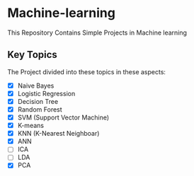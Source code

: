 # Machine-learning
This Repository Contains Simple Projects in Machine learning
## Key Topics
The Project divided into these topics in these aspects:
  - [x] Naive Bayes
  - [x] Logistic Regression
  - [x] Decision Tree
  - [x] Random Forest 
  - [x] SVM (Support Vector Machine)
  - [x] K-means
  - [x] KNN (K-Nearest Neighboar)
  - [x] ANN‫
  - [ ] ICA
  - [ ] LDA
  - [x] PCA
